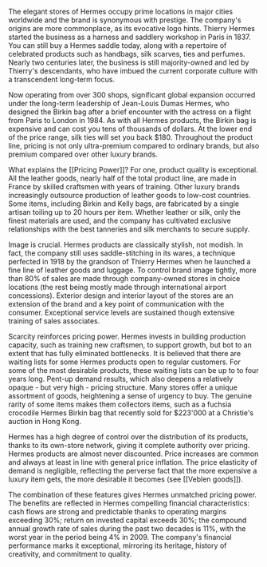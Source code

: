 
The elegant stores of Hermes occupy prime locations in major cities worldwide and the brand is synonymous with prestige. The company's origins are more commonplace, as its evocative logo hints. Thierry Hermes started the business as a harness and saddlery workshop in Paris in 1837. You can still buy a Hermes saddle today, along with a repertoire of celebrated products such as handbags, silk scarves, ties and perfumes. Nearly two centuries later, the business is still majority-owned and led by Thierry's descendants, who have imbued the current corporate culture with a transcendent long-term focus.

Now operating from over 300 shops, significant global expansion occurred under the long-term leadership of Jean-Louis Dumas Hermes, who designed the Birkin bag after a brief encounter with the actress on a flight from Paris to London in 1984. As with all Hermes products, the Birkin bag is expensive and can cost you tens of thousands of dollars. At the lower end of the price range, silk ties will set you back $180. Throughout the product line, pricing is not only ultra-premium compared to ordinary brands, but also premium compared over other luxury brands. 

What explains the [[Pricing Power]]? For one, product quality is exceptional. All the leather goods, nearly half of the total product line, are made in France by skilled craftsmen with years of training. Other luxury brands increasingly outsource production of leather goods to low-cost countries. Some items, including Birkin and Kelly bags, are fabricated by a single artisan toiling up to 20 hours per item. Whether leather or silk, only the finest materials are used, and the company has cultivated exclusive relationships with the best tanneries and silk merchants to secure supply. 

Image is crucial. Hermes products are classically stylish, not modish. In fact, the company still uses saddle-stitching in its wares, a technique perfected in 1918 by the grandson of Thierry Hermes when he launched a fine line of leather goods and luggage. To control brand image tightly, more than 80% of sales are made through company-owned stores in choice locations (the rest being mostly made through international airport concessions). Exterior design and interior layout of the stores are an extension of the brand and a key point of communication with the consumer. Exceptional service levels are sustained though extensive training of sales associates.

Scarcity reinforces pricing power. Hermes invests in building production capacity, such as training new craftsmen, to support growth, but bot to an extent  that has fully eliminated bottlenecks. It is believed that there are waiting lists for some Hermes products open to regular customers. For some of the most desirable products, these waiting lists can be up to to four years long. Pent-up demand results, which also deepens a relatively opaque - but very high - pricing structure. Many stores offer a unique assortment of goods, heightening a sense of urgency to buy. The genuine rarity of some items makes them collectors items, such as a fuchsia crocodile Hermes Birkin bag that recently sold for $223'000 at a Christie's auction in Hong Kong. 

Hermes has a high degree of control over the distribution of its products, thanks to its own-store network, giving it complete authority over pricing. Hermes products are almost never discounted. Price increases are common and always at least in line with general price inflation. The price elasticity of demand is negligible, reflecting the perverse fact that the more expensive a luxury item gets, the more desirable it becomes (see [[Veblen goods]]).

The combination of these features gives Hermes unmatched pricing power. The benefits are reflected in Hermes compelling financial characteristics: cash flows are strong and predictable thanks to operating margins exceeding 30%; return on invested capital exceeds 30%; the compound annual growth rate of sales during the past two decades is 11%, with the worst year in the period being 4% in 2009. The company's financial performance marks it exceptional, mirroring its heritage, history of creativity, and commitment to quality. 